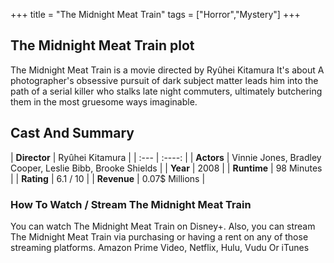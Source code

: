 +++
title = "The Midnight Meat Train"
tags = ["Horror","Mystery"]
+++
## The Midnight Meat Train plot
The Midnight Meat Train is a movie directed by Ryûhei Kitamura It's about A photographer's obsessive pursuit of dark subject matter leads him into the path of a serial killer who stalks late night commuters, ultimately butchering them in the most gruesome ways imaginable.
## Cast And Summary
| **Director**      | Ryûhei Kitamura |
    | :---        |    :----:   |
    |  **Actors** | Vinnie Jones, Bradley Cooper, Leslie Bibb, Brooke Shields |
    | **Year**   | 2008    |
    |  **Runtime** | 98 Minutes |
    |  **Rating** | 6.1 / 10 | 
    |  **Revenue** | 0.07$ Millions |
### How To Watch / Stream The Midnight Meat Train
You can watch The Midnight Meat Train on Disney+.
Also, you can stream The Midnight Meat Train via purchasing or having a rent on any of those streaming platforms.
Amazon Prime Video, Netflix, Hulu, Vudu Or iTunes